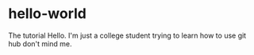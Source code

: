 # hello-world
The tutorial
Hello. I'm just a college student trying to learn how to use git hub don't mind me.
